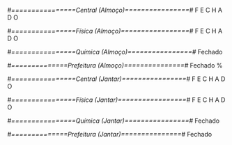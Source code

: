 
*#================Central (Almoço)================#*
F  E  C  H  A  D  O


*#================Física (Almoço)=================#*
F  E  C  H  A  D  O


*#================Química (Almoço)================#*
Fechado

*#==============Prefeitura (Almoço)===============#*
Fechado
%

*#================Central (Jantar)================#*
F  E  C  H  A  D  O


*#================Física (Jantar)=================#*
F  E  C  H  A  D  O


*#================Química (Jantar)================#*
Fechado

*#==============Prefeitura (Jantar)===============#*
Fechado
